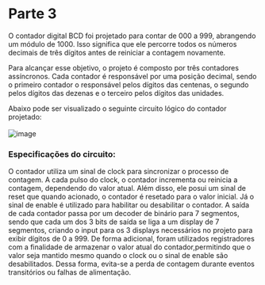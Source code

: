 # Parte 3
 O contador digital BCD foi projetado para contar de 000 a 999, abrangendo um módulo de 1000. Isso significa que ele percorre todos os números decimais de três dígitos antes de reiniciar a contagem novamente.

 Para alcançar esse objetivo, o projeto é composto por três contadores assíncronos. Cada contador é responsável por uma posição decimal, sendo o primeiro contador o responsável pelos dígitos das centenas, o segundo pelos dígitos das dezenas e o terceiro pelos dígitos das unidades.

 Abaixo pode ser visualizado o seguinte circuito lógico do contador projetado: <br><br>
![image](https://github.com/RodrigoRCZ/ProjetoSistemasDigitais_SEL0628/assets/62862399/6dd5e138-880f-42f9-9657-64fd9eab45ec)


 ### Especificações do circuito:
 O contador utiliza um sinal de clock para sincronizar o processo de contagem. A cada pulso do clock, o contador incrementa ou reinicia a contagem, dependendo do valor atual. Além disso, ele posui um sinal de reset que quando acionado, o contador é resetado para o valor inicial. Já o sinal de enable é utilizado para habilitar ou desabilitar o contador.
 A saída de cada contador passa por um decoder de binário para 7 segmentos, sendo que cada um dos 3 bits de saída se liga a um display de 7 segmentos, criando o input para os 3 displays necessários no projeto para exibir dígitos de 0 a 999.
  De forma adicional, foram utilizados registradores com a finalidade de armazenar o valor atual do contador,permitindo que o valor seja mantido mesmo quando o clock ou o sinal de enable são desabilitados. Dessa forma, evita-se a perda de contagem durante eventos transitórios ou falhas de alimentação.
